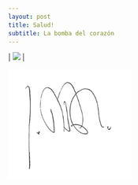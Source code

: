 ```yaml
---
layout: post
title: Salud!
subtitle: La bomba del corazón
---
```


| <img src="/img/favicon.png" /> |

<img src="/img/signature.jpg" width="250" height="224" />
